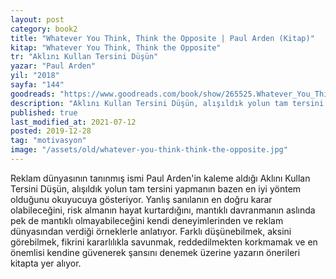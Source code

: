 ```yaml
---
layout: post  
category: book2  
title: "Whatever You Think, Think the Opposite | Paul Arden (Kitap)"
kitap: "Whatever You Think, Think the Opposite"  
tr: "Aklını Kullan Tersini Düşün"  
yazar: "Paul Arden"  
yil: "2018"  
sayfa: "144"  
goodreads: "https://www.goodreads.com/book/show/265525.Whatever_You_Think_Think_the_Opposite"
description: "Aklını Kullan Tersini Düşün, alışıldık yolun tam tersini yapmanın bazen en iyi yöntem olduğunu okuyucuya gösteriyor."
published: true
last_modified_at: 2021-07-12
posted: 2019-12-28
tag: "motivasyon"
image: "/assets/old/whatever-you-think-think-the-opposite.jpg"
---
```


Reklam dünyasının tanınmış ismi Paul Arden'in kaleme aldığı Aklını Kullan Tersini Düşün, alışıldık yolun tam tersini yapmanın bazen en iyi yöntem olduğunu okuyucuya gösteriyor. Yanlış sanılanın en doğru karar olabileceğini, risk almanın hayat kurtardığını, mantıklı davranmanın aslında pek de mantıklı olmayabileceğini kendi deneyimlerinden ve reklam dünyasından verdiği örneklerle anlatıyor. Farklı düşünebilmek, aksini görebilmek, fikrini kararlılıkla savunmak, reddedilmekten korkmamak ve en önemlisi kendine güvenerek şansını denemek üzerine yazarın önerileri kitapta yer alıyor.  
